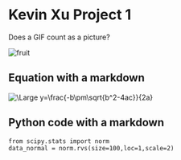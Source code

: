 # Kevin Xu Project 1
Does a GIF count as a picture?

![fruit](https://user-images.githubusercontent.com/98488236/151635753-01e82f55-6524-4db7-ba64-a6c1b4856c9d.gif)

## Equation with a markdown
<img src="https://latex.codecogs.com/svg.latex?\Large&space;y=\frac{-b\pm\sqrt{b^2-4ac}}{2a}" title="\Large y=\frac{-b\pm\sqrt{b^2-4ac}}{2a}" />

## Python code with a markdown
```
from scipy.stats import norm
data_normal = norm.rvs(size=100,loc=1,scale=2)
```

